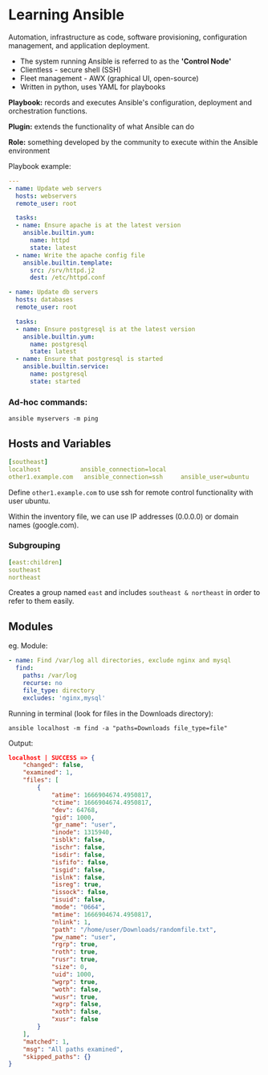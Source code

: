 # Learning Ansible

Automation, infrastructure as code, software provisioning, configuration management, and application deployment.

- The system running Ansible is referred to as the **'Control Node'**
- Clientless - secure shell (SSH)
- Fleet management - AWX (graphical UI, open-source)
- Written in python, uses YAML for playbooks

**Playbook:** records and executes Ansible's configuration, deployment and orchestration functions.

**Plugin:** extends the functionality of what Ansible can do

**Role:** something developed by the community to execute within the Ansible environment

Playbook example:

```yaml
---
- name: Update web servers
  hosts: webservers
  remote_user: root

  tasks:
  - name: Ensure apache is at the latest version
    ansible.builtin.yum:
      name: httpd
      state: latest
  - name: Write the apache config file
    ansible.builtin.template:
      src: /srv/httpd.j2
      dest: /etc/httpd.conf

- name: Update db servers
  hosts: databases
  remote_user: root

  tasks:
  - name: Ensure postgresql is at the latest version
    ansible.builtin.yum:
      name: postgresql
      state: latest
  - name: Ensure that postgresql is started
    ansible.builtin.service:
      name: postgresql
      state: started
```

### Ad-hoc commands:

`ansible myservers -m ping`

## Hosts and Variables

```yaml
[southeast]
localhost			ansible_connection=local
other1.example.com	 ansible_connection=ssh		ansible_user=ubuntu	
```

Define `other1.example.com` to use ssh for remote control functionality with user ubuntu.

Within the inventory file, we can use IP addresses (0.0.0.0) or domain names (google.com).

### Subgrouping

```yaml
[east:children]
southeast
northeast
```

Creates a group named `east` and includes `southeast & northeast` in order to refer to them easily.

## Modules

eg. Module:

```yaml
- name: Find /var/log all directories, exclude nginx and mysql
  find:
    paths: /var/log
    recurse: no
    file_type: directory
    excludes: 'nginx,mysql'
```

Running in terminal (look for files in the Downloads directory):

`ansible localhost -m find -a "paths=Downloads file_type=file"`

Output:

```json
localhost | SUCCESS => {
    "changed": false,
    "examined": 1,
    "files": [
        {
            "atime": 1666904674.4950817,
            "ctime": 1666904674.4950817,
            "dev": 64768,
            "gid": 1000,
            "gr_name": "user",
            "inode": 1315940,
            "isblk": false,
            "ischr": false,
            "isdir": false,
            "isfifo": false,
            "isgid": false,
            "islnk": false,
            "isreg": true,
            "issock": false,
            "isuid": false,
            "mode": "0664",
            "mtime": 1666904674.4950817,
            "nlink": 1,
            "path": "/home/user/Downloads/randomfile.txt",
            "pw_name": "user",
            "rgrp": true,
            "roth": true,
            "rusr": true,
            "size": 0,
            "uid": 1000,
            "wgrp": true,
            "woth": false,
            "wusr": true,
            "xgrp": false,
            "xoth": false,
            "xusr": false
        }
    ],
    "matched": 1,
    "msg": "All paths examined",
    "skipped_paths": {}
}
```



